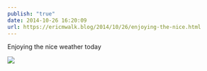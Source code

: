```yaml
---
publish: "true"
date: 2014-10-26 16:20:09
url: https://ericmwalk.blog/2014/10/26/enjoying-the-nice.html
---
```


Enjoying the nice weather today

![](https://ericmwalk.blog/uploads/2022/caffa0d2f9.jpg)